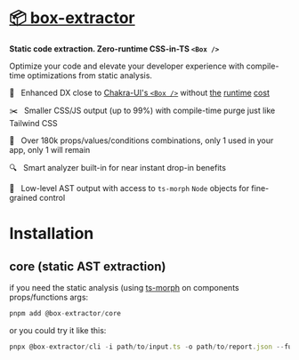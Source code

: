 # [📦 box-extractor](https://github.com/astahmer/box-extractor/)

**Static code extraction. Zero-runtime CSS-in-TS `<Box />`**

Optimize your code and elevate your developer experience with compile-time optimizations from static analysis.

💎 &nbsp; Enhanced DX close to [Chakra-UI's `<Box />`](https://chakra-ui.com/docs/styled-system/style-props#pseudo) without [the](https://github.com/chakra-ui/chakra-ui/issues/4003) [runtime](https://github.com/chakra-ui/chakra-ui/issues/859) [cost](https://twitter.com/jaredpalmer/status/1271482711132254210?lang=en)

✂️ &nbsp; Smaller CSS/JS output (up to 99%) with compile-time purge just like Tailwind CSS

🎯 &nbsp; Over 180k props/values/conditions combinations, only 1 used in your app, only 1 will remain

🔍 &nbsp; Smart analyzer built-in for near instant drop-in benefits

💾 &nbsp; Low-level AST output with access to `ts-morph` `Node` objects for fine-grained control

# Installation

## core (static AST extraction)

if you need the static analysis (using [ts-morph](https://github.com/dsherret/ts-morph) on components props/functions args:

```ts
pnpm add @box-extractor/core
```

or you could try it like this:

```ts
pnpx @box-extractor/cli -i path/to/input.ts -o path/to/report.json --functions="css,styled" --components="div,factory.*,SomeComponent"
```
